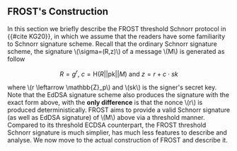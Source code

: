## FROST's Construction

In this section we briefly describe the FROST threshold Schnorr protocol in {{#cite KG20}}, in which we assume that the readers have some familiarity to Schnorr signature scheme. Recall that the ordinary Schnorr signature scheme, the signature \\(\sigma=(R,z)\\) of a message \\(M\\) is generated as follow

$$R=g^r,\ c=\mathsf{H}(R||\mathsf{pk}||M)\ \text{and}\ z=r+c\cdot sk$$

where \\(r \leftarrow \mathbb{Z}_p\\) and \\(sk\\) is the signer's secret key. Note that the EdDSA signature scheme also produces the signature with the exact form above, with the **only difference** is that the nonce \\(r\\) is produced deterministically.  FROST aims to provide a valid Schnorr signature (as well as EdDSA signature) of \\(M\\) above via a threshold manner. Compared to its threshold ECDSA counterpart, the FROST threshold Schnorr signature is much simplier, has much less features to describe and analyse.  We now move to the actual construction of FROST and describe it.  

